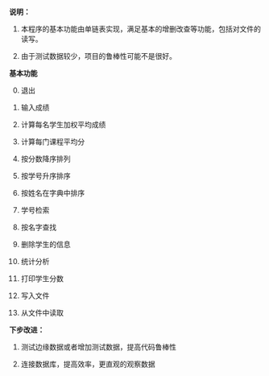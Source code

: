 **说明：**

1. 本程序的基本功能由单链表实现，满足基本的增删改查等功能，包括对文件的读写。

2. 由于测试数据较少，项目的鲁棒性可能不是很好。

**基本功能**

0. 退出

1. 输入成绩
2. 计算每名学生加权平均成绩
3. 计算每门课程平均分
4. 按分数降序排列
5. 按学号升序排序
6. 按姓名在字典中排序
7. 学号检索
8. 按名字查找
9. 删除学生的信息 
10. 统计分析
11. 打印学生分数
12. 写入文件
13. 从文件中读取

**下步改进：**

1. 测试边缘数据或者增加测试数据，提高代码鲁棒性

2. 连接数据库，提高效率，更直观的观察数据
